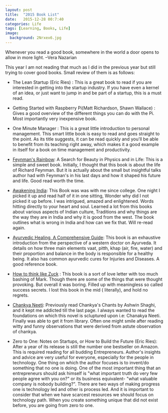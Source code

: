 ```yaml
---
layout: post
title:  "2015 Book List"
date:   2015-12-28 00:7:40
categories: Life
tags: [Learning, Books, Life]
image:
  background: 2Nrxex6.jpg
---
```


Whenever you read a good book, somewhere in the world a door opens to allow in more light.
–Vera Nazarian

This year I am not reading that much as I did in the previous year but still trying to cover good books. Small review of them is as follows:

- The Lean Startup (Eric Ries) : This is a great book to read if you are interested in getting into the startup industry. If you have even a kernel of an idea, or just want to jump in and be part of a startup, this is a must read.

- Getting Started with Raspberry Pi(Matt Richardson, Shawn Wallace) : Gives a good overview of the different things you can do with the Pi. Most importantly very inexpensive book.

- One Minute Manager : This is a great little introduction to personal management. This smart little book is easy to read and goes straight to the point. As its title suggests, it can be read quickly and you'll be able to benefit from its teaching right away, which makes it a good example in itself for a book on time management and productivity.

- <a href="https://www.amazon.in/Feynmans-Rainbow-Search-Physics-Vintage/dp/0307946495">Feynman's Rainbow</a>: A Search for Beauty in Physics and in Life: This is a simple and sweet book. Initially, I thought that this book is about the life of Richard Feynman. But it is actually about the small but insightful talks author had with Feynman's in his last days and how it shaped his future and life. Good read worth the time.

- <a href="https://www.amazon.in/Awakening-India-Swami-Vivekananda-Anurag/dp/9382894071">Awakening India</a>: This Book was was with me since college. One night I picked it up and read half of it in one sitting, Wonder why did I not picked it up before. I was intrigued, amazed and enlightened. Words hitting directly to your heart and soul. Learned a lot from this books about various aspects of Indian culture, Traditions and why things are the way they are in India and why it is good from the west. The book outlines what is wrong in India and how can we fix that. Will re-read again.

- <a href="https://www.amazon.in/gp/product/B003TO5EF0/ref=dp-kindle-redirect?ie=UTF8&btkr=1"> Ayurvedic Healing, A Comprehensive Guide</a>: This book is an exhaustive introduction from the perspective of a western doctor on Ayurveda. It details on how three main elements vaat, pitth, khap (air, fire, water) and their proportion and balance in the body is responsible for a healthy being. It also has common ayurvedic cures for Injuries and Diseases. A good reference book.

- <a href="https://www.amazon.in/Think-Like-Zuck-Improbably-Zuckerberg/dp/007180949X">How to think like Zuck</a> :  This book is a sort of love letter with too much bashing of Mark. Though there are some of the things that were thought provoking. But overall it was boring. Filled up with meaningless so called success secrets. I lost this book in the mid ( literally), and hold no regrets.

- <a href="https://www.amazon.in/Chanakya-Neeti-B-K-Chaturvedi/dp/8128400487"> Chankya Neeti</a>:  Previously  read Chankya's Chants by Ashwin Shaghi, and it kept me addicted till the last page. I always wanted to read the foundations on which this novel is scluptured upon i.e: Chanakya Neeti. Finally was able to get it from library. Often one might smile after reading witty and funny observations that were derived from astute observation of chankya.

- Zero to One: Notes on Startups, or How to Build the Future (Eric Ries): After a year of its release is still the number one bestseller on Amazon. This is required reading for all budding Entrepreneurs. Author's insights and advice are very useful for everyone, especially for the people in technology. One thing on which the author focuses is to invent/do something that no one is doing. One of the most important thing that an entrepreneurs should ask himself is "what important truth do very few people agree with you on?" or its business equivalent- "what valuable company is nobody building?". There are two ways of making progress one is technology led and other is process led. And it is important to consider that when we have scarcest resources we should focus on technology path. When you create something unique that did not exist before, you are going from zero to one.

